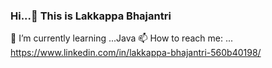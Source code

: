 ### Hi...👋 This is Lakkappa Bhajantri
🌱 I’m currently learning ...Java
📫 How to reach me: ... https://www.linkedin.com/in/lakkappa-bhajantri-560b40198/
<!--
**LakkappaBJ/LakkappaBJ** is a ✨ _special_ ✨ repository because its `README.md` (this file) appears on your GitHub profile.

Here are some ideas to get you started:

- 🔭 I’m currently working on ...
- 🌱 I’m currently learning ...
- 👯 I’m looking to collaborate on ...
- 🤔 I’m looking for help with ...
- 💬 Ask me about ...
- 📫 How to reach me: ...
- 😄 Pronouns: ...
- ⚡ Fun fact: ...
-->
